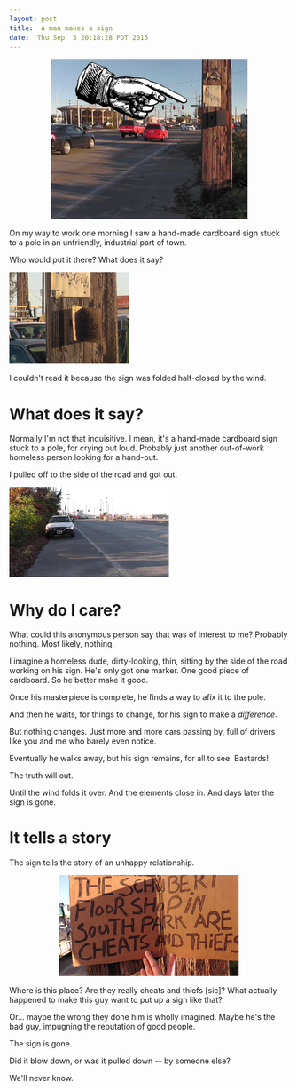 ```yaml
---
layout: post
title:  A man makes a sign
date:  Thu Sep  3 20:18:28 PDT 2015
---
```



<p align='center'>
<img src='/images/sign_01.png'
     title='A man makes a sign' 
     alt='A man makes a sign' />
</p>

On my way to work one morning I saw a hand-made cardboard sign stuck
to a pole in an unfriendly, industrial part of town.

Who would put it there? What does it say?

<img src='/images/sign_03.png'
     title='half-closed by the wind'
     alt='half-closed by the wind' />

I couldn't read it because the sign was folded half-closed by the
wind.

# What does it say?

Normally I'm not that inquisitive. I mean, it's a hand-made cardboard
sign stuck to a pole, for crying out loud. Probably just another
out-of-work homeless person looking for a hand-out.

I pulled off to the side of the road and got out.

<img src='/images/sign_02.png'
     title='Why do I care?'
     alt='Why do I care?' />

# Why do I care?

What could this anonymous person say that was of interest to me?
Probably nothing. Most likely, nothing.

I imagine a homeless dude, dirty-looking, thin, sitting by the side
of the road working on his sign. He's only got one marker. One good
piece of cardboard. So he better make it good.

Once his masterpiece is complete, he finds a way to afix it to the
pole.

And then he waits, for things to change, for his sign to
make a _difference_.

But nothing changes. Just more and more cars passing by, full of
drivers like you and me who barely even notice.

Eventually he walks away, but his sign remains, for all to see.
Bastards!

The truth will out.

Until the wind folds it over. And the elements close in.
And days later the sign is gone.

# It tells a story

The sign tells the story of an unhappy relationship.

<p align='center'>
<img src='/images/sign_04.png'
     title='cheats and thiefs'
     alt='cheats and thiefs' />
</p>

Where is this place? Are they really cheats and thiefs [sic]? What
actually happened to make this guy want to put up a sign like that?

Or... maybe the wrong they done him is wholly imagined. Maybe he's
the bad guy, impugning the reputation of good people.

The sign is gone.

Did it blow down, or was it pulled down -- by someone else?

We'll never know.


